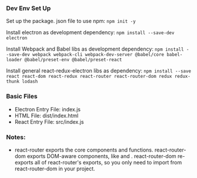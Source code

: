 ### Dev Env Set Up

Set up the package. json file to use npm:
`npm init -y`

Install electron as development dependency:
`npm install --save-dev electron`

Install Webpack and Babel libs as development dependency:
`npm install --save-dev webpack webpack-cli webpack-dev-server @babel/core babel-loader @babel/preset-env @babel/preset-react`

Install general react-redux-electron libs as dependency:
`npm install --save react react-dom react-redux react-router react-router-dom redux redux-thunk lodash`

### Basic Files

- Electron Entry File: index.js
- HTML File: dist/index.html
- React Entry File: src/index.js

### Notes:

- react-router exports the core components and functions. react-router-dom exports DOM-aware components, like <Link> and <BrowserRouter>. react-router-dom re-exports all of react-router's exports, so you only need to import from react-router-dom in your project.
